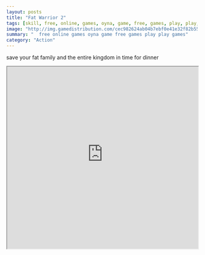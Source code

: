 ```yaml
---
layout: posts
title: "Fat Warrior 2"
tags: [skill, free, online, games, oyna, game, free, games, play, play, games]
image: "http://img.gamedistribution.com/cec982624ab04b7ebf0e41e32f82b55d.jpg"
summary: "  free online games oyna game free games play play games"
category: "Action"
---
```


save your fat family and the entire kingdom in time for dinner

<iframe width="100%" height="480px;" src="http://flash.gamedistribution.com?game=cec982624ab04b7ebf0e41e32f82b55d"></iframe>